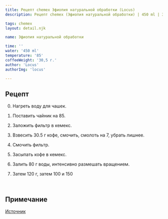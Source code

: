 ```yaml
---
title: Рецепт chemex Эфиопия натуральной обработки (Locus)
description: Рецепт chemex (Эфиопия натуральной обработки) | 450 ml | 30.5 г

tags: chemex
layout: detail.njk

name: Эфиопия натуральной обработки

time: ''
water: '450 ml'
temperature: '85'
coffeeWeight: '30,5 г.'
author: 'Locus'
authorImg: 'locus'

---
```


## Рецепт

0. Нагреть воду для чашек.

1. Поставить чайник на 85.

2. Заложить фильтр в кемекс.

3. Взвесить 30.5 г кофе, смочить, смолоть на 7, убрать лишнее.

4. Смочить фильтр.

5. Засыпать кофе в кемекс.

6. Залить 80 г воды, интенсивно размешать вращением.

7. Затем 120 г, затем 100 и 150

<br>
<div class="info-warm">

## Примечание

[Источник](https://www.instagram.com/locus.coffee/)
</div>


